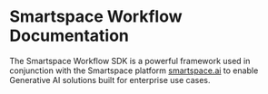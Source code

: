 # Smartspace Workflow Documentation

The Smartspace Workflow SDK is a powerful framework used in conjunction with the Smartspace platform [smartspace.ai](https://smartspace.ai/home) to enable Generative AI solutions built for enterprise use cases.
